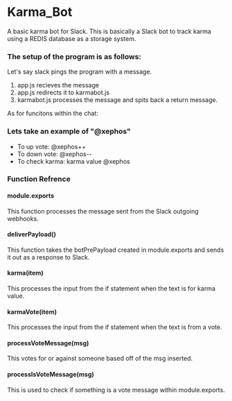 # Karma_Bot
A basic karma bot for Slack.
This is basically a Slack bot to track karma using a REDIS database as a storage system.
<h3>The setup of the program is as follows:</h3>
<p>Let's say slack pings the program with a message.
  <ol>
    <li>app.js recieves the message</li>
    <li>app.js redirects it to karmabot.js</li>
    <li>karmabot.js processes the message and spits back a return message.</li>
  </ol>
</p>
As for funcitons within the chat:
<h3>Lets take an example of "@xephos"</h3>
<ul>
  <li>To up vote: @xephos++</li>
  <li>To down vote: @xephos--</li>
  <li>To check karma: karma value @xephos</li>
</ul>
<h3>Function Refrence</h3>
<h4>module.exports</h4>
<p>
    This function processes the message sent from the Slack outgoing webhooks.
</p>

<h4>deliverPayload()</h4>
<p>
    This function takes the botPrePayload created in module.exports and sends it out as a response to Slack.
</p>

<h4>karma(item)</h4>
<p>
    This processes the input from the if statement when the text is for karma value.
</p>

<h4>karmaVote(item)</h4>
<p>
    This processes the input from the if statement when the text is from a vote.
</p>

<h4>processVoteMessage(msg)</h4>
<p>
    This votes for or against someone based off of the msg inserted.
</p>

<h4>processIsVoteMessage(msg)</h4>
<p>
    This is used to check if something is a vote message within module.exports.
</p>